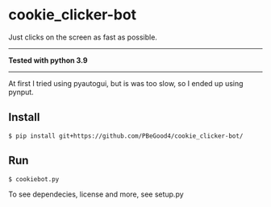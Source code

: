 # cookie_clicker-bot
Just clicks on the screen as fast as possible. 

___

**Tested with python 3.9**

___

At first I tried using pyautogui, but is was too slow, so I ended up using pynput.

## Install

```
$ pip install git+https://github.com/PBeGood4/cookie_clicker-bot/
```

## Run

```
$ cookiebot.py
```

To see dependecies, license and more, see setup.py
